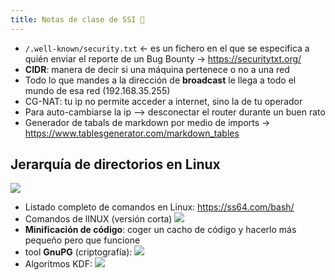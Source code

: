 ```yaml
---
title: Notas de clase de SSI 🥤
---
```

- `/.well-known/security.txt` <- es un fichero en el que se especifica a quién enviar el reporte de un Bug Bounty -> https://securitytxt.org/
- **CIDR**: manera de decir si una máquina pertenece o no a una red
- Todo lo que mandes a la dirección de **broadcast** le llega a todo el mundo de esa red (192.168.35.255)
- CG-NAT: tu ip no permite acceder a internet, sino la de tu operador
- Para auto-cambiarse la ip --> desconectar el router durante un buen rato
- Generador de tabals de markdown por medio de imports -> https://www.tablesgenerator.com/markdown_tables

## Jerarquía de directorios en Linux
![](Pasted%20image%2020230208131723.png)
- Listado completo de comandos en Linux: https://ss64.com/bash/
- Comandos de lINUX (versión corta)
![](Pasted%20image%2020230208131838.png)
- **Minificación de código**: coger un cacho de código y hacerlo más pequeño pero que funcione
- tool **GnuPG** (criptografía):
![](Pasted%20image%2020230209131923.png)
- Algoritmos KDF:
![](Pasted%20image%2020230209134835.png)
